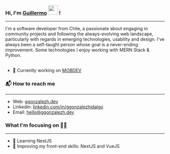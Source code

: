 ### Hi, I'm [Guillermo]() <img src='https://media.giphy.com/media/hvRJCLFzcasrR4ia7z/giphy.gif' width='30px'> !
<hr>
I'm a software developer from Chile, a passionate about engaging in community projects and following the always-evolving web landscape, particularly with regards in emerging technologies, usability and design. I've always been a self-taught person whose goal is a never-ending improvement. Some technologies I enjoy working with MERN Stack & Python.
<br></br>

- 🔭 Currently working on [MOBDEV](https://mobdev.cl/)

### 📬 How to reach me
<hr>

- Web: [ggonzalezh.dev][1]
- Linkedin: [linkedin.com/in/ggonzalezhidalgo][2]
- Email: [hello@ggonzalezh.dev][3]

### What I'm focusing on 👨‍💻
<hr>

- 🌱 Learning NestJS
- 🔧 Improving my front-end skills: NextJS and VueJS

<!--
**ggonzalezh/ggonzalezh** is a ✨ _special_ ✨ repository because its `README.md` (this file) appears on your GitHub profile.

Here are some ideas to get you started:

- 🔭 I’m currently working on ...
- 🌱 I’m currently learning ...
- 👯 I’m looking to collaborate on ...
- 🤔 I’m looking for help with ...
- 💬 Ask me about ...
- 📫 How to reach me: ...
- 😄 Pronouns: ...
- ⚡ Fun fact: ...
-->

[1]: https://ggonzalezh.dev
[2]: https://www.linkedin.com/in/ggonzalezhidalgo
[3]: mailto:hello@ggonzalezh.dev
